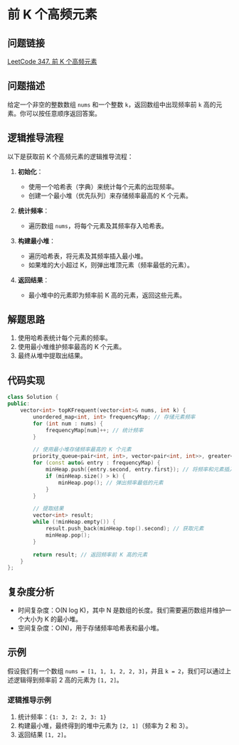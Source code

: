 # 前 K 个高频元素

## 问题链接
[LeetCode 347. 前 K 个高频元素](https://leetcode.com/problems/top-k-frequent-elements/)

## 问题描述
给定一个非空的整数数组 `nums` 和一个整数 `k`，返回数组中出现频率前 `k` 高的元素。你可以按任意顺序返回答案。

## 逻辑推导流程
以下是获取前 K 个高频元素的逻辑推导流程：

1. **初始化**：
   - 使用一个哈希表（字典）来统计每个元素的出现频率。
   - 创建一个最小堆（优先队列）来存储频率最高的 K 个元素。

2. **统计频率**：
   - 遍历数组 `nums`，将每个元素及其频率存入哈希表。

3. **构建最小堆**：
   - 遍历哈希表，将元素及其频率插入最小堆。
   - 如果堆的大小超过 K，则弹出堆顶元素（频率最低的元素）。

4. **返回结果**：
   - 最小堆中的元素即为频率前 K 高的元素，返回这些元素。

## 解题思路
1. 使用哈希表统计每个元素的频率。
2. 使用最小堆维护频率最高的 K 个元素。
3. 最终从堆中提取出结果。

## 代码实现
```cpp
class Solution {
public:
    vector<int> topKFrequent(vector<int>& nums, int k) {
        unordered_map<int, int> frequencyMap; // 存储元素频率
        for (int num : nums) {
            frequencyMap[num]++; // 统计频率
        }

        // 使用最小堆存储频率最高的 K 个元素
        priority_queue<pair<int, int>, vector<pair<int, int>>, greater<pair<int, int>>> minHeap;
        for (const auto& entry : frequencyMap) {
            minHeap.push({entry.second, entry.first}); // 将频率和元素插入堆
            if (minHeap.size() > k) {
                minHeap.pop(); // 弹出频率最低的元素
            }
        }

        // 提取结果
        vector<int> result;
        while (!minHeap.empty()) {
            result.push_back(minHeap.top().second); // 获取元素
            minHeap.pop();
        }

        return result; // 返回频率前 K 高的元素
    }
};
```

## 复杂度分析
- 时间复杂度：O(N log K)，其中 N 是数组的长度。我们需要遍历数组并维护一个大小为 K 的最小堆。
- 空间复杂度：O(N)，用于存储频率哈希表和最小堆。

## 示例
假设我们有一个数组 `nums = [1, 1, 1, 2, 2, 3]`，并且 `k = 2`，我们可以通过上述逻辑得到频率前 2 高的元素为 `[1, 2]`。

### 逻辑推导示例
1. 统计频率：`{1: 3, 2: 2, 3: 1}`
2. 构建最小堆，最终得到的堆中元素为 `[2, 1]`（频率为 2 和 3）。
3. 返回结果 `[1, 2]`。
